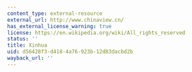 ```yaml
---
content_type: external-resource
external_url: http://www.chinaview.cn/
has_external_license_warning: true
license: https://en.wikipedia.org/wiki/All_rights_reserved
status: ''
title: Xinhua
uid: d56428f3-d418-4a76-923b-12d83dacbd2b
wayback_url: ''
---
```

